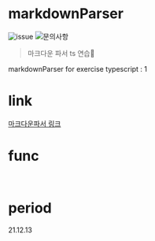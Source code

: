 # markdownParser
![issue](https://img.shields.io/badge/issue-open-green) ![문의사항](https://img.shields.io/badge/%EB%AC%B8%EC%9D%98%ED%95%98%EA%B8%B0-pooreumsunny%40gamil.com-green)

> 마크다운 파서 ts 연습🥨

markdownParser for exercise typescript : 1

# link
[마크다운파서 링크](https://choipureum.github.io/markdownParser/)

# func
``` json



```

# period
21.12.13

